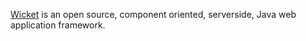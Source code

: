 [Wicket](http://wicket.apache.org/) is an open source, component oriented, serverside, Java web application framework. 